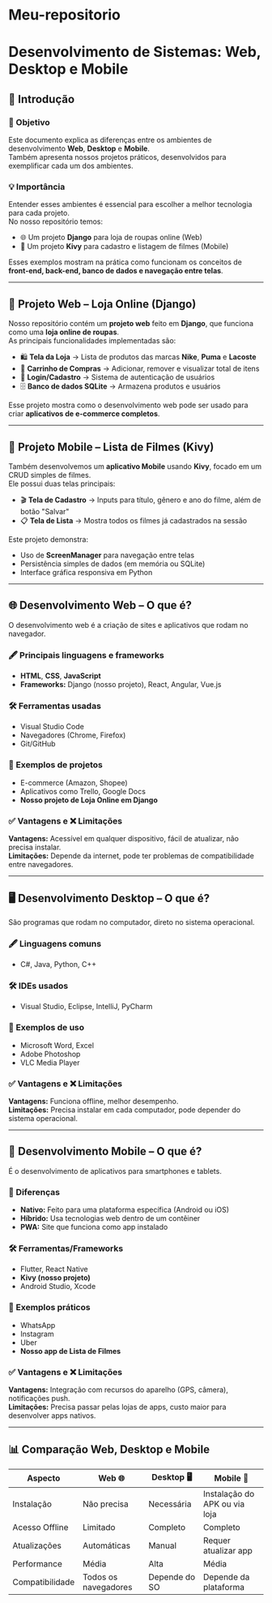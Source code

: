 # Meu-repositorio
# Desenvolvimento de Sistemas: Web, Desktop e Mobile

## 📌 Introdução
### 🎯 Objetivo
Este documento explica as diferenças entre os ambientes de desenvolvimento **Web**, **Desktop** e **Mobile**.  
Também apresenta nossos projetos práticos, desenvolvidos para exemplificar cada um dos ambientes.

### 💡 Importância
Entender esses ambientes é essencial para escolher a melhor tecnologia para cada projeto.  
No nosso repositório temos:
- 🌐 Um projeto **Django** para loja de roupas online (Web)
- 📱 Um projeto **Kivy** para cadastro e listagem de filmes (Mobile)

Esses exemplos mostram na prática como funcionam os conceitos de **front-end, back-end, banco de dados e navegação entre telas**.

---

## 📂 Projeto Web – Loja Online (Django)
Nosso repositório contém um **projeto web** feito em **Django**, que funciona como uma **loja online de roupas**.  
As principais funcionalidades implementadas são:

- 🛍️ **Tela da Loja** → Lista de produtos das marcas **Nike**, **Puma** e **Lacoste**  
- 🛒 **Carrinho de Compras** → Adicionar, remover e visualizar total de itens  
- 🔑 **Login/Cadastro** → Sistema de autenticação de usuários  
- 🗄️ **Banco de dados SQLite** → Armazena produtos e usuários  

Esse projeto mostra como o desenvolvimento web pode ser usado para criar **aplicativos de e-commerce completos**.

---

## 📂 Projeto Mobile – Lista de Filmes (Kivy)
Também desenvolvemos um **aplicativo Mobile** usando **Kivy**, focado em um CRUD simples de filmes.  
Ele possui duas telas principais:

- 🎬 **Tela de Cadastro** → Inputs para título, gênero e ano do filme, além de botão "Salvar"  
- 📋 **Tela de Lista** → Mostra todos os filmes já cadastrados na sessão  

Este projeto demonstra:
- Uso de **ScreenManager** para navegação entre telas  
- Persistência simples de dados (em memória ou SQLite)  
- Interface gráfica responsiva em Python  

---

## 🌐 Desenvolvimento Web – O que é?
O desenvolvimento web é a criação de sites e aplicativos que rodam no navegador.

### 🖋️ Principais linguagens e frameworks
- **HTML**, **CSS**, **JavaScript**
- **Frameworks:** Django (nosso projeto), React, Angular, Vue.js

### 🛠️ Ferramentas usadas
- Visual Studio Code
- Navegadores (Chrome, Firefox)
- Git/GitHub

### 📌 Exemplos de projetos
- E-commerce (Amazon, Shopee)
- Aplicativos como Trello, Google Docs
- **Nosso projeto de Loja Online em Django**

### ✅ Vantagens e ❌ Limitações
**Vantagens:** Acessível em qualquer dispositivo, fácil de atualizar, não precisa instalar.  
**Limitações:** Depende da internet, pode ter problemas de compatibilidade entre navegadores.

---

## 🖥️ Desenvolvimento Desktop – O que é?
São programas que rodam no computador, direto no sistema operacional.

### 🖋️ Linguagens comuns
- C#, Java, Python, C++

### 🛠️ IDEs usados
- Visual Studio, Eclipse, IntelliJ, PyCharm

### 📌 Exemplos de uso
- Microsoft Word, Excel
- Adobe Photoshop
- VLC Media Player

### ✅ Vantagens e ❌ Limitações
**Vantagens:** Funciona offline, melhor desempenho.  
**Limitações:** Precisa instalar em cada computador, pode depender do sistema operacional.

---

## 📱 Desenvolvimento Mobile – O que é?
É o desenvolvimento de aplicativos para smartphones e tablets.

### 🔄 Diferenças
- **Nativo:** Feito para uma plataforma específica (Android ou iOS)
- **Híbrido:** Usa tecnologias web dentro de um contêiner
- **PWA:** Site que funciona como app instalado

### 🛠️ Ferramentas/Frameworks
- Flutter, React Native
- **Kivy (nosso projeto)**
- Android Studio, Xcode

### 📌 Exemplos práticos
- WhatsApp
- Instagram
- Uber
- **Nosso app de Lista de Filmes**

### ✅ Vantagens e ❌ Limitações
**Vantagens:** Integração com recursos do aparelho (GPS, câmera), notificações push.  
**Limitações:** Precisa passar pelas lojas de apps, custo maior para desenvolver apps nativos.

---

## 📊 Comparação Web, Desktop e Mobile

| Aspecto                | Web 🌐              | Desktop 🖥️           | Mobile 📱          |
|----------------------|------------------|-------------------|----------------|
| Instalação           | Não precisa      | Necessária        | Instalação do APK ou via loja |
| Acesso Offline       | Limitado         | Completo          | Completo |
| Atualizações         | Automáticas      | Manual            | Requer atualizar app |
| Performance          | Média           | Alta             | Média |
| Compatibilidade      | Todos os navegadores | Depende do SO | Depende da plataforma |


